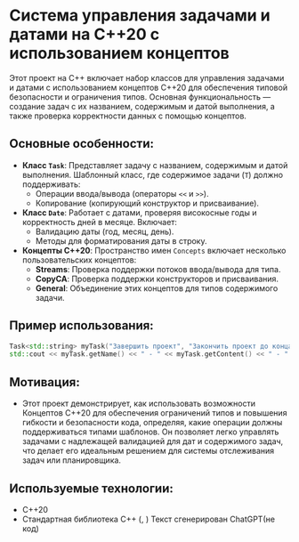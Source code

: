 # Система управления задачами и датами на C++20 с использованием концептов

Этот проект на C++ включает набор классов для управления задачами и датами с использованием концептов C++20 для обеспечения типовой безопасности и ограничения типов. Основная функциональность — создание задач с их названием, содержимым и датой выполнения, а также проверка корректности данных с помощью концептов.

## Основные особенности:
- **Класс `Task`**: Представляет задачу с названием, содержимым и датой выполнения. Шаблонный класс, где содержимое задачи (`T`) должно поддерживать:
  - Операции ввода/вывода (операторы `<<` и `>>`).
  - Копирование (копирующий конструктор и присваивание).
- **Класс `Date`**: Работает с датами, проверяя високосные годы и корректность дней в месяце. Включает:
  - Валидацию даты (год, месяц, день).
  - Методы для форматирования даты в строку.
- **Концепты C++20**: Пространство имен `Concepts` включает несколько пользовательских концептов:
  - **Streams**: Проверка поддержки потоков ввода/вывода для типа.
  - **CopyCA**: Проверка поддержки конструкторов и присваивания.
  - **General**: Объединение этих концептов для типов содержимого задачи.

## Пример использования:

```cpp
Task<std::string> myTask("Завершить проект", "Закончить проект до конца месяца", Date(2024, Month::November, Day(25, 15, 30)));
std::cout << myTask.getName() << " - " << myTask.getContent() << " - " << myTask.getDate().to_stringDate() << std::endl;
```
## Мотивация:
  - Этот проект демонстрирует, как использовать возможности Концептов C++20 для обеспечения ограничений типов и повышения гибкости и безопасности кода, определяя, какие операции должны поддерживаться типами шаблонов. Он позволяет легко управлять задачами с надлежащей валидацией для дат и содержимого задач, что делает его идеальным решением для системы отслеживания задач или планировщика.

## Используемые технологии:
  - C++20
  - Стандартная библиотека C++ (<string>, <iostream>)
Текст сгенерирован ChatGPT(не код)
